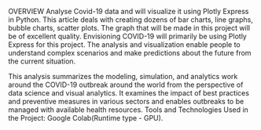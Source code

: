 OVERVIEW
Analyse Covid-19 data and will visualize it using Plotly Express in Python. This article deals with creating dozens of bar charts, line graphs, bubble charts, scatter plots. The graph that will be made in this project will be of excellent quality. Envisioning COVID-19 will primarily be using Plotly Express for this project. The analysis and visualization enable people to understand complex scenarios and make predictions about the future from the current situation.

This analysis summarizes the modeling, simulation, and analytics work around the COVID-19 outbreak around the world from the perspective of data science and visual analytics. It examines the impact of best practices and preventive measures in various sectors and enables outbreaks to be managed with available health resources.
Tools and Technologies Used in the Project: Google Colab(Runtime type - GPU).
